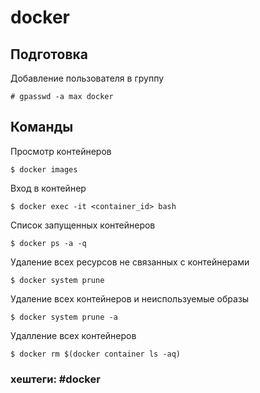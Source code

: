 # docker

## Подготовка

Добавление пользователя в группу
~~~~
# gpasswd -a max docker
~~~~

## Команды

Просмотр контейнеров
~~~~
$ docker images
~~~~

Вход в контейнер
~~~~
$ docker exec -it <container_id> bash
~~~~

Список запущенных контейнеров
~~~~
$ docker ps -a -q
~~~~

Удаление всех ресурсов не связанных с контейнерами
~~~~
$ docker system prune
~~~~

Удаление всеx контейнеров и неиспользуемые образы
~~~~
$ docker system prune -a
~~~~

Удалление всех контейнеров
~~~~
$ docker rm $(docker container ls -aq)
~~~~


### хештеги:  #docker